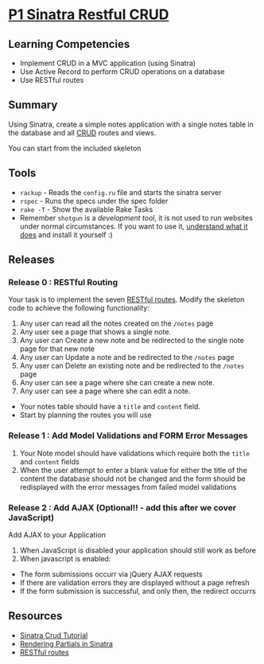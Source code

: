 # [P1 Sinatra Restful CRUD](https://nevernote-sinatra.herokuapp.com)

## Learning Competencies

* Implement CRUD in a MVC application (using Sinatra)
* Use Active Record to perform CRUD operations on a database
* Use RESTful routes

## Summary

Using Sinatra, create a simple notes application with a single notes table in the database and all [CRUD](http://en.wikipedia.org/wiki/Create,_read,_update_and_delete) routes and views.

You can start from the included skeleton

## Tools
* ``rackup`` - Reads the ``config.ru`` file and starts the sinatra server
* ``rspec`` - Runs the specs under the spec folder
* ``rake -T`` - Show the available Rake Tasks
* Remember ``shotgun`` is a *development tool*, it is not used to run websites under normal circumstances. If you want to use it, [understand what it does](http://ruby.about.com/od/sinatra/a/sinatra5.htm) and install it yourself :)

## Releases

### Release 0 : RESTful Routing

Your task is to implement the seven [RESTful routes](http://guides.rubyonrails.org/routing.html). Modify the skeleton code to achieve the following functionality:

1. Any user can read all the notes created on the ``/notes`` page
2. Any user see a page that shows a single note.
3. Any user can Create a new note and be redirected to the single note page for that new note
4. Any user can Update a note and be redirected to the ``/notes`` page
4. Any user can Delete an existing note and be redirected to the ``/notes`` page
5. Any user can see a page where she can create a new note.
6. Any user can see a page where she can edit a note.

* Your notes table should have a `title` and `content` field.
* Start by planning the routes you will use

### Release 1 : Add Model Validations and FORM Error Messages

1. Your Note model should have validations which require both the ``title`` and ``content`` fields
2. When the user attempt to enter a blank value for either the title of the content the database should not be changed and the form should be redisplayed with the error messages from failed model validations

### Release 2 : Add AJAX (Optional!! - add this after we cover JavaScript)

Add AJAX to your Application

1. When JavaScript is disabled your application should still work as before
2. When javascript is enabled:
  * The form submissions occurr via jQuery AJAX requests
  * If there are validation errors they are displayed without a page refresh
  * If the form submission is successful, and only then, the redirect occurrs

## Resources

* [Sinatra Crud Tutorial ](http://net.tutsplus.com/tutorials/ruby/singing-with-sinatra/)
* [Rendering Partials in Sinatra](http://www.sinatrarb.com/faq.html#partials)
* [RESTful routes](http://guides.rubyonrails.org/routing.html)
